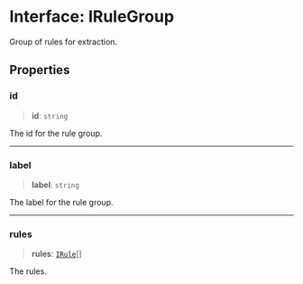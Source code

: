 # Interface: IRuleGroup

Group of rules for extraction.

## Properties

### id

> **id**: `string`

The id for the rule group.

***

### label

> **label**: `string`

The label for the rule group.

***

### rules

> **rules**: [`IRule`](IRule.md)[]

The rules.
